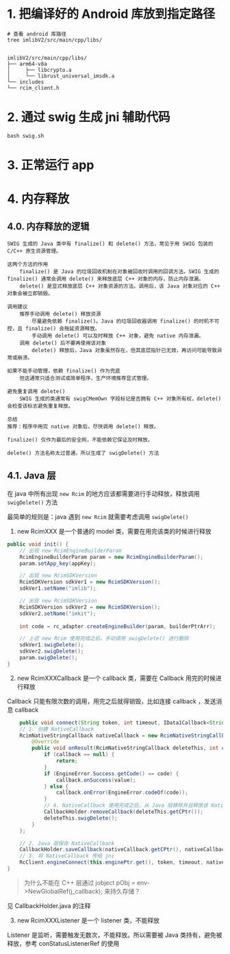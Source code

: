# 1. 把编译好的 Android 库放到指定路径

```shell
# 查看 android 库路径
tree imlibV2/src/main/cpp/libs/
```

```text

imlibV2/src/main/cpp/libs/
├── arm64-v8a
│     ├── libcrypto.a
│     └── librust_universal_imsdk.a
└── includes
└── rcim_client.h

```

# 2. 通过 swig 生成 jni 辅助代码

```shell
bash swig.sh
```

# 3. 正常运行 app

# 4. 内存释放

## 4.0. 内存释放的逻辑

```text
SWIG 生成的 Java 类中有 finalize() 和 delete() 方法，常见于用 SWIG 包装的 C/C++ 原生资源管理。

这两个方法的作用 
    finalize() 是 Java 的垃圾回收机制在对象被回收时调用的回调方法。SWIG 生成的 finalize() 通常会调用 delete() 来释放底层 C++ 对象的内存，防止内存泄漏。
    delete() 是显式释放底层 C++ 对象资源的方法。调用后，该 Java 对象对应的 C++ 对象会被立即销毁。

调用建议
    推荐手动调用 delete() 释放资源
        尽量避免依赖 finalize()。Java 的垃圾回收器调用 finalize() 的时机不可控，且 finalize() 会拖延资源释放。
        手动调用 delete() 可以及时释放 C++ 对象，避免 native 内存泄漏。
    调用 delete() 后不要再使用该对象
        delete() 释放后，Java 对象虽然存在，但其底层指针已无效，再访问可能导致异常或崩溃。

如果不能手动管理，依赖 finalize() 作为兜底
    但这通常只适合测试或简单程序，生产环境推荐显式管理。

避免重复调用 delete()
    SWIG 生成的类通常有 swigCMemOwn 字段标记是否拥有 C++ 对象所有权，delete() 会检查该标志避免重复释放。

总结
推荐：程序中用完 native 对象后，尽快调用 delete() 释放。

finalize() 仅作为最后的安全网，不能依赖它保证及时释放。

delete() 方法名称太过普通，所以生成了 swigDelete() 方法
```

## 4.1. Java 层
在 java 中所有出现 `new Rcim` 的地方应该都需要进行手动释放，释放调用 `swigDelete()` 方法

最简单的规则是：java 遇到 `new Rcim` 就需要考虑调用 `swigDelete()`

1. new RcimXXX 是一个普通的 model 类，需要在用完该类的时候进行释放

```java
public void init() {
    // 出现 new RcimEngineBuilderParam
    RcimEngineBuilderParam param = new RcimEngineBuilderParam();
    param.setApp_key(appKey);

    // 出现 new RcimSDKVersion
    RcimSDKVersion sdkVer1 = new RcimSDKVersion();
    sdkVer1.setName("imlib");

    // 出现 new RcimSDKVersion
    RcimSDKVersion sdkVer2 = new RcimSDKVersion();
    sdkVer2.setName("imkit");
    
    int code = rc_adapter.createEngineBuilder(param, builderPtrArr);

    // 上述 new Rcim 使用完成之后，手动调用 swigDelete() 进行删除
    sdkVer1.swigDelete();
    sdkVer2.swigDelete();
    param.swigDelete();
}

```
2. new RcimXXXCallback 是一个 callback 类，需要在 Callback 用完的时候进行释放

Callback 只能有限次数的调用，用完之后就得销毁，比如连接 callback ，发送消息 callback

```java
    public void connect(String token, int timeout, IData1Callback<String> callback) {
    // 1. 创建 NativeCallback
    RcimNativeStringCallback nativeCallback = new RcimNativeStringCallback() {
        @Override
        public void onResult(RcimNativeStringCallback deleteThis, int code, String value) {
            if (callback == null) {
                return;
            }
            if (EngineError.Success.getCode() == code) {
                callback.onSuccess(value);
            } else {
                callback.onError(EngineError.codeOf(code));
            }
            // 4. NativeCallback 使用完成之后，从 Java 层移除并且释放该 NativeCallback
            CallbackHolder.removeCallback(deleteThis.getCPtr());
            deleteThis.swigDelete();
        }
    };

    // 2. Java 层保存 NativeCallback
    CallbackHolder.saveCallback(nativeCallback.getCPtr(), nativeCallback);
    // 3. 将 NativeCallback 传给 jni
    RcClient.engineConnect(this.enginePtr.get(), token, timeout, nativeCallback);
}
```

> 为什么不能在 C++ 层通过 jobject pObj = env->NewGlobalRef(j_callback); 来持久存储？

见 CallbackHolder.java 的注释

3. new RcimXXXListener 是一个 listener 类，不能释放

Listener 是监听，需要触发无数次，不能释放。所以需要被 Java 类持有，避免被释放，参考 conStatusListenerRef 的使用